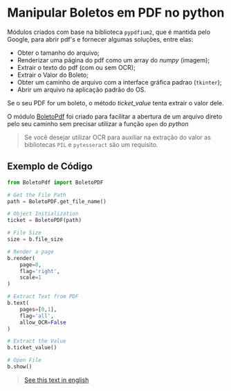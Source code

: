 # Manipular Boletos em PDF no python

Módulos criados com base na biblioteca ```pypdfium2```, que é mantida pelo Google, para abrir pdf's e fornecer algumas soluções, entre elas:
- Obter o tamanho do arquivo;
- Renderizar uma página do pdf como um array do *numpy* (imagem);
- Extrair o texto do pdf (com ou sem OCR);
- Extrair o Valor do Boleto;
- Obter um caminho de arquivo com a interface gráfica padrao (```tkinter```);
- Abrir um arquivo na aplicação padrão do OS.

Se o seu PDF for um boleto, o método *ticket_value* tenta extrair o valor dele.

O módulo [BoletoPdf](/BoletoPdf.py) foi criado para facilitar a abertura de um arquivo direto pelo seu caminho sem precisar utilizar a função ```open``` do *python*

> Se você desejar utilizar OCR para auxiliar na extração do valor as bibliotecas ```PIL``` e ```pytesseract``` são um requisito.

## Exemplo de Código
```python
from BoletoPdf import BoletoPDF

# Get the File Path
path = BoletoPDF.get_file_name()

# Object Initialization
ticket = BoletoPDF(path)

# File Size
size = b.file_size

# Render a page
b.render(
	page=0,
	flag='right',
	scale=1
) 

# Extract Text from PDF
b.text(
	pages=[0,1],
	flag='all',
	allow_OCR=False
)

# Extract the Value
b.ticket_value()   

# Open File
b.show()
```

> [See this text in english](/README_EN.md)
